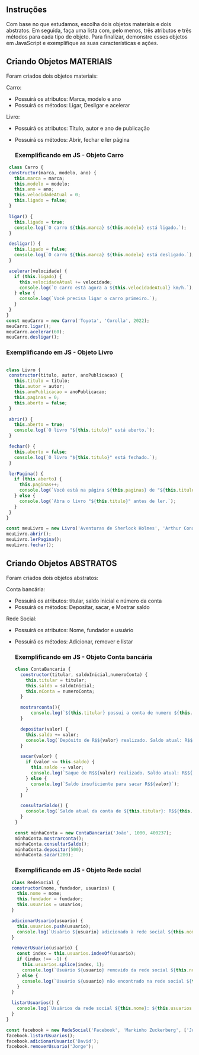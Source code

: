 ## Instruções
Com base no que estudamos, escolha dois objetos materiais e dois abstratos. Em seguida, faça uma lista com, pelo menos, três atributos e três métodos para
cada tipo de objeto. Para finalizar, demonstre esses objetos em JavaScript e exemplifique as suas características e ações.

## Criando Objetos MATERIAIS
Foram criados dois objetos materiais: 

Carro:
-  Possuirá os atributos: Marca, modelo e ano	
-  Possuirá os métodos: Ligar, Desligar e acelerar
  
Livro:
- Possuirá os atributos: Título, autor e ano de publicação
- Possuirá os métodos: Abrir, fechar e ler página

  ### Exemplificando em JS - Objeto Carro

 ``` javascript
  class Carro {
  constructor(marca, modelo, ano) {
    this.marca = marca;
    this.modelo = modelo;
    this.ano = ano;
    this.velocidadeAtual = 0;
    this.ligado = false;
  }

  ligar() {
    this.ligado = true;
    console.log(`O carro ${this.marca} ${this.modelo} está ligado.`);
  }

  desligar() {
    this.ligado = false;
    console.log(`O carro ${this.marca} ${this.modelo} está desligado.`);
  }

  acelerar(velocidade) {
    if (this.ligado) {
      this.velocidadeAtual += velocidade;
      console.log(`O carro está agora a ${this.velocidadeAtual} km/h.`);
    } else {
      console.log(`Você precisa ligar o carro primeiro.`);
    }
  }
}
const meuCarro = new Carro('Toyota', 'Corolla', 2022);
meuCarro.ligar();
meuCarro.acelerar(60);
meuCarro.desligar();
```
 ### Exemplificando em JS - Objeto Livro

 ```javascript

 class Livro {
  constructor(titulo, autor, anoPublicacao) {
    this.titulo = titulo;
    this.autor = autor;
    this.anoPublicacao = anoPublicacao;
    this.paginas = 0;
    this.aberto = false;
  }

  abrir() {
    this.aberto = true;
    console.log(`O livro "${this.titulo}" está aberto.`);
  }

  fechar() {
    this.aberto = false;
    console.log(`O livro "${this.titulo}" está fechado.`);
  }

  lerPagina() {
    if (this.aberto) {
      this.paginas++;
      console.log(`Você está na página ${this.paginas} de "${this.titulo}".`);
    } else {
      console.log(`Abra o livro "${this.titulo}" antes de ler.`);
    }
  }
}

const meuLivro = new Livro('Aventuras de Sherlock Holmes', 'Arthur Conan Doyle', 1892);
meuLivro.abrir();
meuLivro.lerPagina();
meuLivro.fechar();
```

## Criando Objetos ABSTRATOS
Foram criados dois objetos abstratos: 

Conta bancária:
-  Possuirá os atributos: titular, saldo inicial e número da conta	
-  Possuirá os métodos: Depositar, sacar, e Mostrar saldo 
  
Rede Social:
- Possuirá os atributos: Nome, fundador e usuário
- Possuirá os métodos: Adicionar, remover e listar

  ### Exemplificando em JS - Objeto Conta bancária

  ```javascript
  class ContaBancaria {
    constructor(titular, saldoInicial,numeroConta) {
      this.titular = titular;
      this.saldo = saldoInicial;
      this.nConta = numeroConta;
    }

    mostrarconta(){
        console.log(`${this.titular} possui a conta de numero ${this.numeroConta}!`);
    }
  
    depositar(valor) {
      this.saldo += valor;
      console.log(`Depósito de R$${valor} realizado. Saldo atual: R$${this.saldo}`);
    }
  
    sacar(valor) {
      if (valor <= this.saldo) {
        this.saldo -= valor;
        console.log(`Saque de R$${valor} realizado. Saldo atual: R$${this.saldo}`);
      } else {
        console.log(`Saldo insuficiente para sacar R$${valor}`);
      }
    }
  
    consultarSaldo() {
      console.log(`Saldo atual da conta de ${this.titular}: R$${this.saldo}`);
    }
  }
  
  const minhaConta = new ContaBancaria('João', 1000, 400237);
  minhaConta.mostrarconta();
  minhaConta.consultarSaldo();
  minhaConta.depositar(500);
  minhaConta.sacar(200);
  ```
   ### Exemplificando em JS - Objeto Rede social

```javascript
  class RedeSocial {
  constructor(nome, fundador, usuarios) {
    this.nome = nome;
    this.fundador = fundador;
    this.usuarios = usuarios;
  }

  adicionarUsuario(usuario) {
    this.usuarios.push(usuario);
    console.log(`Usuário ${usuario} adicionado à rede social ${this.nome}.`);
  }

  removerUsuario(usuario) {
    const index = this.usuarios.indexOf(usuario);
    if (index !== -1) {
      this.usuarios.splice(index, 1);
      console.log(`Usuário ${usuario} removido da rede social ${this.nome}.`);
    } else {
      console.log(`Usuário ${usuario} não encontrado na rede social ${this.nome}.`);
    }
  }

  listarUsuarios() {
    console.log(`Usuários da rede social ${this.nome}: ${this.usuarios.join(', ')}`);
  }
}

const facebook = new RedeSocial('Facebook', 'Markinho Zuckerberg', ['Jorge', 'Maria', 'Jose']);
facebook.listarUsuarios();
facebook.adicionarUsuario('David');
facebook.removerUsuario('Jorge');
```

